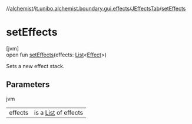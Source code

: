 //[alchemist](../../../index.md)/[it.unibo.alchemist.boundary.gui.effects](../index.md)/[JEffectsTab](index.md)/[setEffects](set-effects.md)

# setEffects

[jvm]\
open fun [setEffects](set-effects.md)(effects: [List](https://docs.oracle.com/javase/8/docs/api/java/util/List.html)<[Effect](../-effect/index.md)>)

Sets a new effect stack.

## Parameters

jvm

| | |
|---|---|
| effects | is a [List](https://docs.oracle.com/javase/8/docs/api/java/util/List.html) of effects |
